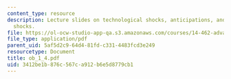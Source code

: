 ```yaml
---
content_type: resource
description: Lecture slides on technological shocks, anticipations, and sentiment
  shocks.
file: https://ol-ocw-studio-app-qa.s3.amazonaws.com/courses/14-462-advanced-macroeconomics-ii-spring-2007/3412be1b876c567ca912b6e5d8779cb1_ob_1_4.pdf
file_type: application/pdf
parent_uid: 5af5d2c9-64d4-81fd-c331-4483fcd3e249
resourcetype: Document
title: ob_1_4.pdf
uid: 3412be1b-876c-567c-a912-b6e5d8779cb1
---
```

